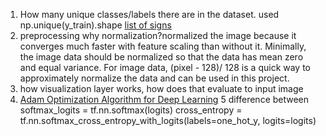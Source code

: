 1. How many unique classes/labels there are in the dataset.
used np.unique(y_train).shape
[list of signs](https://github.com/udacity/CarND-Traffic-Sign-Classifier-Project/blob/master/signnames.csv)
2. preprocessing
   why normalization?normalized the image because it converges much faster with feature scaling than without it.
   Minimally, the image data should be normalized so that the data has mean zero and equal variance. For image data, (pixel - 128)/ 128 is a quick way to approximately normalize the data and can be used in this project.
3. how visualization layer works, how does that evaluate to input image
4. [Adam Optimization Algorithm for Deep Learning](https://machinelearningmastery.com/adam-optimization-algorithm-for-deep-learning/)
5 difference between softmax_logits = tf.nn.softmax(logits)
cross_entropy = tf.nn.softmax_cross_entropy_with_logits(labels=one_hot_y, logits=logits)
